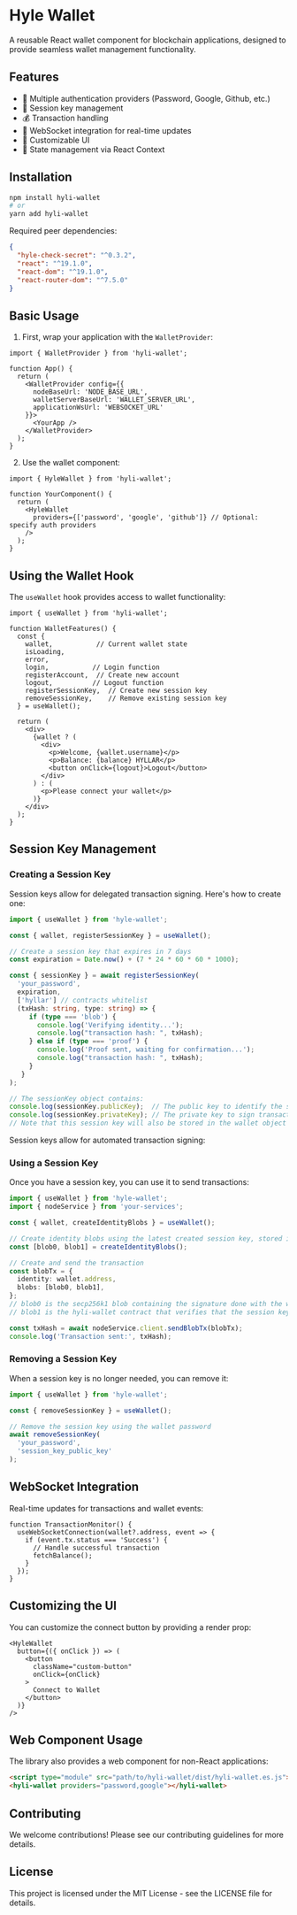 # Hyle Wallet

A reusable React wallet component for blockchain applications, designed to provide seamless wallet management functionality.

## Features

- 🔐 Multiple authentication providers (Password, Google, Github, etc.)
- 🔑 Session key management
- 💰 Transaction handling
- 📡 WebSocket integration for real-time updates
- 🎨 Customizable UI
- 🔄 State management via React Context

## Installation

```bash
npm install hyli-wallet
# or
yarn add hyli-wallet
```

Required peer dependencies:
```json
{
  "hyle-check-secret": "^0.3.2",
  "react": "^19.1.0",
  "react-dom": "^19.1.0",
  "react-router-dom": "^7.5.0"
}
```

## Basic Usage

1. First, wrap your application with the `WalletProvider`:

```tsx
import { WalletProvider } from 'hyli-wallet';

function App() {
  return (
    <WalletProvider config={{
      nodeBaseUrl: 'NODE_BASE_URL',
      walletServerBaseUrl: 'WALLET_SERVER_URL',
      applicationWsUrl: 'WEBSOCKET_URL'
    }}>
      <YourApp />
    </WalletProvider>
  );
}
```

2. Use the wallet component:

```tsx
import { HyleWallet } from 'hyli-wallet';

function YourComponent() {
  return (
    <HyleWallet 
      providers={['password', 'google', 'github']} // Optional: specify auth providers
    />
  );
}
```

## Using the Wallet Hook

The `useWallet` hook provides access to wallet functionality:

```tsx
import { useWallet } from 'hyli-wallet';

function WalletFeatures() {
  const { 
    wallet,           // Current wallet state
    isLoading,
    error,
    login,           // Login function
    registerAccount,  // Create new account
    logout,          // Logout function
    registerSessionKey,  // Create new session key
    removeSessionKey,    // Remove existing session key
  } = useWallet();

  return (
    <div>
      {wallet ? (
        <div>
          <p>Welcome, {wallet.username}</p>
          <p>Balance: {balance} HYLLAR</p>
          <button onClick={logout}>Logout</button>
        </div>
      ) : (
        <p>Please connect your wallet</p>
      )}
    </div>
  );
}
```

## Session Key Management

### Creating a Session Key

Session keys allow for delegated transaction signing. Here's how to create one:

```typescript
import { useWallet } from 'hyle-wallet';

const { wallet, registerSessionKey } = useWallet();

// Create a session key that expires in 7 days
const expiration = Date.now() + (7 * 24 * 60 * 60 * 1000);

const { sessionKey } = await registerSessionKey(
  'your_password',
  expiration,
  ['hyllar'] // contracts whitelist
  (txHash: string, type: string) => {
     if (type === 'blob') {
       console.log('Verifying identity...');
       console.log("transaction hash: ", txHash);
     } else if (type === 'proof') {
       console.log('Proof sent, waiting for confirmation...');
       console.log("transaction hash: ", txHash);
     }
   }
);

// The sessionKey object contains:
console.log(sessionKey.publicKey);  // The public key to identify the session
console.log(sessionKey.privateKey); // The private key to sign transactions
// Note that this session key will also be stored in the wallet object
```

Session keys allow for automated transaction signing:

### Using a Session Key

Once you have a session key, you can use it to send transactions:

```typescript
import { useWallet } from 'hyle-wallet';
import { nodeService } from 'your-services';

const { wallet, createIdentityBlobs } = useWallet();

// Create identity blobs using the latest created session key, stored in  `wallet` object
const [blob0, blob1] = createIdentityBlobs();

// Create and send the transaction
const blobTx = {
  identity: wallet.address,
  blobs: [blob0, blob1],
};
// blob0 is the secp256k1 blob containing the signature done with the wallet's session keu
// blob1 is the hyli-wallet contract that verifies that the session key is valid

const txHash = await nodeService.client.sendBlobTx(blobTx);
console.log('Transaction sent:', txHash);
```

### Removing a Session Key

When a session key is no longer needed, you can remove it:

```typescript
import { useWallet } from 'hyle-wallet';

const { removeSessionKey } = useWallet();

// Remove the session key using the wallet password
await removeSessionKey(
  'your_password',
  'session_key_public_key'
);
```

## WebSocket Integration

Real-time updates for transactions and wallet events:

```tsx
function TransactionMonitor() {
  useWebSocketConnection(wallet?.address, event => {
    if (event.tx.status === 'Success') {
      // Handle successful transaction
      fetchBalance();
    }
  });
}
```

## Customizing the UI

You can customize the connect button by providing a render prop:

```tsx
<HyleWallet 
  button={({ onClick }) => (
    <button 
      className="custom-button"
      onClick={onClick}
    >
      Connect to Wallet
    </button>
  )}
/>
```

## Web Component Usage

The library also provides a web component for non-React applications:

```html
<script type="module" src="path/to/hyli-wallet/dist/hyli-wallet.es.js"></script>
<hyli-wallet providers="password,google"></hyli-wallet>
```

## Contributing

We welcome contributions! Please see our contributing guidelines for more details.

## License

This project is licensed under the MIT License - see the LICENSE file for details.

